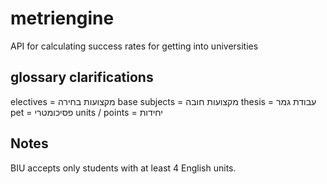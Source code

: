 # metriengine

API for calculating success rates for getting into universities

## glossary clarifications

electives = מקצועות בחירה
base subjects = מקצועות חובה
thesis = עבודת גמר
pet = פסיכומטרי
units / points = יחידות

## Notes

BIU accepts only students with at least 4 English units.
